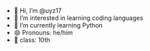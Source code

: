 - 👋 Hi, I’m @uyz17
- 👀 I’m interested in learning coding languages
- 🌱 I’m currently learning Python
- 😄 Pronouns: he/him
- 📑 class: 10th 
